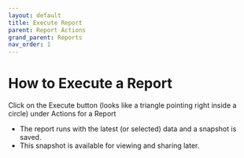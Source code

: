```yaml
---
layout: default
title: Execute Report
parent: Report Actions
grand_parent: Reports
nav_order: 1
---
```

# How to Execute a Report
Click on the Execute button (looks like a triangle pointing right inside a circle) under Actions for a Report

[comment]: <> (![Matrix-Execute Report]&#40;https://www.smartclean.io/matrix/images/reportsHome.png&#41;)

- The report runs with the latest (or selected) data and a snapshot is saved.
- This snapshot is available for viewing and sharing later.